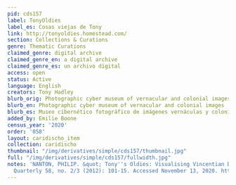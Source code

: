 ```yaml
---
pid: cds157
label: TonyOldies
label_es: Cosas viejas de Tony
link: http://tonyoldies.homestead.com/
section: Collections & Curations
genre: Thematic Curations
claimed_genre: digital archive
claimed_genre_en: a digital archive
claimed_genre_es: un archivo digital
access: open
status: Active
language: English
creators: Tony Hadley
blurb_orig: Photographic cyber museum of vernacular and colonial images
blurb_en: Photographic cyber museum of vernacular and colonial images
blurb_es: Museo cibernético fotográfico de imágenes vernáculas y coloniales.
added_by: Emilie Boone
census_year: '2020'
order: '058'
layout: caridischo_item
collection: caridischo
thumbnail: "/img/derivatives/simple/cds157/thumbnail.jpg"
full: "/img/derivatives/simple/cds157/fullwidth.jpg"
notes: 'NANTON, PHILIP. &quot; Tony''s Oldies: Visualising Vincentian Diasporic Memory.&quot;  Caribbean
  Quarterly 58, no. 2/3 (2012): 101-15. Accessed November 13, 2020. http://www.jstor.org.citytech.ezproxy.cuny.edu/stable/41708780.'
---
```

